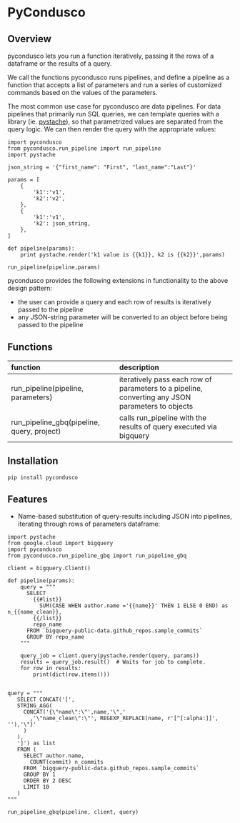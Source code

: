 # PyCondusco

## Overview

pycondusco lets you run a function iteratively, passing it the rows of a dataframe or the results of a query.

We call the functions pycondusco runs pipelines, and define a pipeline as a function that accepts a list of parameters and run a series of customized commands based on the values of the parameters.

The most common use case for pycondusco are data pipelines.  For data pipelines that primarily run SQL queries, we can template queries with a library (ie. [pystache](https://github.com/defunkt/pystache)), so that parametrized values are separated from the query logic.  We can then render the query with the appropriate values:

```
import pycondusco
from pycondusco.run_pipeline import run_pipeline
import pystache

json_string = '{"first_name": "First", "last_name":"Last"}'

params = [
    {
        'k1':'v1',
        'k2':'v2',
    },
    {
        'k1':'v1',
        'k2': json_string,
    },
]

def pipeline(params):
    print pystache.render('k1 value is {{k1}}, k2 is {{k2}}',params)

run_pipeline(pipeline,params)
```


pycondusco provides the following extensions in functionality to the above design pattern:
 - the user can provide a query and each row of results is iteratively passed to the pipeline
 - any JSON-string parameter will be converted to an object before being passed to the pipeline
 

## Functions

|function|description|
|:--------------|:--------------|
|run_pipeline(pipeline, parameters)| iteratively pass each row of parameters to a pipeline, converting any JSON parameters to objects|
|run_pipeline_gbq(pipeline, query, project)|calls run_pipeline with the results of query executed via bigquery|


## Installation

```
pip install pycondusco
```

## Features

*   Name-based substitution of query-results including JSON into pipelines, iterating through rows of parameters dataframe:
```
import pystache
from google.cloud import bigquery
import pycondusco
from pycondusco.run_pipeline_gbq import run_pipeline_gbq

client = bigquery.Client()

def pipeline(params):
    query = """
      SELECT
        {{#list}}
          SUM(CASE WHEN author.name ='{{name}}' THEN 1 ELSE 0 END) as n_{{name_clean}},
        {{/list}}
        repo_name
      FROM `bigquery-public-data.github_repos.sample_commits`
      GROUP BY repo_name
    """

    query_job = client.query(pystache.render(query, params))
    results = query_job.result()  # Waits for job to complete.
    for row in results:
        print(dict(row.items()))


query = """
   SELECT CONCAT('[',
   STRING_AGG(
     CONCAT('{\"name\":\"',name,'\",'
       ,'\"name_clean\":\"', REGEXP_REPLACE(name, r'[^[:alpha:]]', ''),'\"}'
     )
   ),
   ']') as list
   FROM (
     SELECT author.name,
       COUNT(commit) n_commits
     FROM `bigquery-public-data.github_repos.sample_commits`
     GROUP BY 1
     ORDER BY 2 DESC
     LIMIT 10
   )
"""

run_pipeline_gbq(pipeline, client, query)
```

